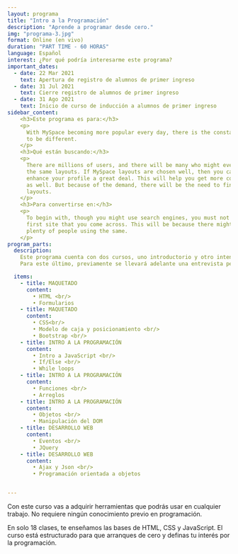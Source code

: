 ```yaml
---
layout: programa
title: "Intro a la Programación"
description: "Aprende a programar desde cero."
img: "programa-3.jpg"
format: Online (en vivo)
duration: "PART TIME - 60 HORAS"
language: Español
interest: ¿Por qué podría interesarme este programa?
important_dates:
  - date: 22 Mar 2021
    text: Apertura de registro de alumnos de primer ingreso
  - date: 31 Jul 2021
    text: Cierre registro de alumnos de primer ingreso
  - date: 31 Ago 2021
    text: Inicio de curso de inducción a alumnos de primer ingreso
sidebar_content:
    <h3>Este programa es para:</h3>
    <p>
      With MySpace becoming more popular every day, there is the constant need
      to be different.
    </p>
    <h3>Qué están buscando:</h3>
    <p>
      There are millions of users, and there will be many who might even use
      the same layouts. If MySpace layouts are chosen well, then you can
      enhance your profile a great deal. This will help you get more contacts
      as well. But because of the demand, there will be the need to find unique
      layouts.
    </p>
    <h3>Para convertirse en:</h3>
    <p>
      To begin with, though you might use search engines, you must not pick the
      first site that you come across. This will be because there might be
      plenty of people using the same.
    </p>
program_parts:
  description:
    Este programa cuenta con dos cursos, uno introductorio y otro intensivo.
    Para este último, previamente se llevará adelante una entrevista personal.

  items:
    - title: MAQUETADO
      content:
        • HTML <br/>
        • Formularios
    - title: MAQUETADO
      content:
        • CSS<br/>
        • Modelo de caja y posicionamiento <br/>
        • Bootstrap <br/>
    - title: INTRO A LA PROGRAMACIÓN
      content:
        • Intro a JavaScript <br/>
        • If/Else <br/>
        • While loops
    - title: INTRO A LA PROGRAMACIÓN 
      content:
        • Funciones <br/>
        • Arreglos
    - title: INTRO A LA PROGRAMACIÓN
      content:
        • Objetos <br/>
        • Manipulación del DOM
    - title: DESARROLLO WEB
      content:
        • Eventos <br/>
        • JQuery
    - title: DESARROLLO WEB
      content:
        • Ajax y Json <br/>
        • Programación orientada a objetos


---
```

Con este curso vas a adquirir herramientas que podrás usar en cualquier trabajo.
No requiere ningún conocimiento previo en programación.


En solo 18 clases, te enseñamos las bases de HTML, CSS y JavaScript. El curso
está estructurado para que arranques de cero y definas tu interés por la
programación.
